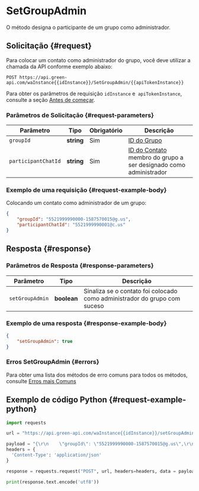 # SetGroupAdmin

O método designa o participante de um grupo como administrador.

## Solicitação {#request}

Para colocar um contato como administrador do grupo, você deve utilizar a chamada da API conforme exemplo abaixo:
```
POST https://api.green-api.com/waInstance{{idInstance}}/SetGroupAdmin/{{apiTokenInstance}}
```

Para obter os parâmetros de requisição `idInstance` e` apiTokenInstance`, consulte a seção [Antes de começar](../../before-start.md#params).

### Parâmetros de Solicitação {#request-parameters}

Parâmetro | Tipo | Obrigatório | Descrição
----- | ----- | ----- | -----
`groupId` | **string** | Sim | [ID do Grupo](../chat-id.md#gus)
`participantChatId` | **string** | Sim | [ID do Contato](../chat-id.md#corr) membro do grupo a ser designado como administrador

### Exemplo de uma requisição {#request-example-body}

Colocando um contato como administrador de um grupo:

```json
{
    "groupId": "5521999990000-1587570015@g.us",
    "participantChatId": "5521999990001@c.us"
}
```

## Resposta {#response}

### Parâmetros de Resposta {#response-parameters}

Parâmetro | Tipo | Descrição
----- | ----- | ----- 
`setGroupAdmin` | **boolean** | Sinaliza se o contato foi colocado como administrador do grupo com suceso

### Exemplo de uma resposta {#response-example-body}

```json
{
    "setGroupAdmin": true
}
```

### Erros SetGroupAdmin {#errors}

Para obter uma lista dos métodos de erro comuns para todos os métodos, consulte [Erros mais Comuns](../common-errors.md)

## Exemplo de código Python  {#request-example-python}

```python
import requests

url = "https://api.green-api.com/waInstance{{idInstance}}/setGroupAdmin/{{apiTokenInstance}}"

payload = "{\r\n    \"groupId\": \"5521999990000-1587570015@g.us\",\r\n    \"participantChatId\": \"79001234568@c.us\",\r\n}"
headers = {
  'Content-Type': 'application/json'
}

response = requests.request("POST", url, headers=headers, data = payload)

print(response.text.encode('utf8'))
```